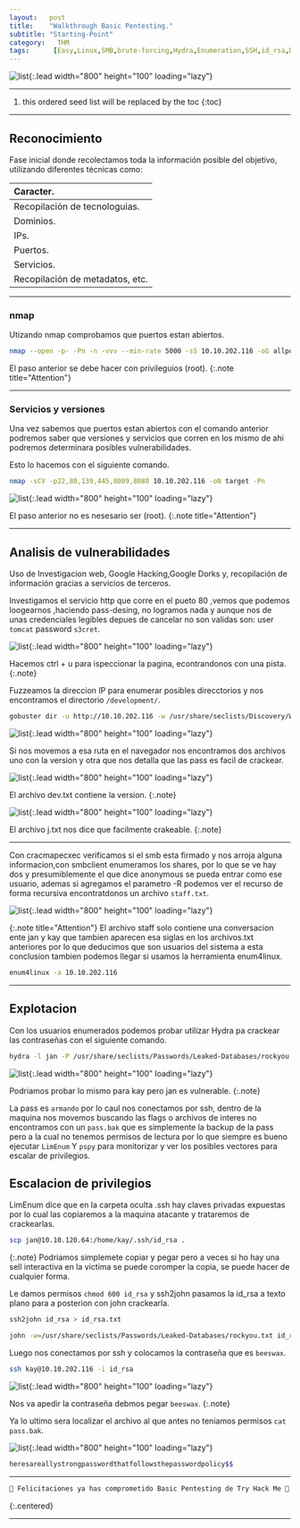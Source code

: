 ```yaml
---
layout:   post
title:    "Walkthrough Basic Pentesting."
subtitle: "Starting-Point"
category:   THM
tags:      [Easy,Linux,SMB,brute-forcing,Hydra,Enumeration,SSH,id_rsa,Default-Credentials,Walkthrough,Starting-Point]
---
```

![list](/assets/img/basic_pentesting/moMbBki.png){:.lead width="800" height="100" loading="lazy"}

***
<!--more-->

1. this ordered seed list will be replaced by the toc
{:toc}

***

## Reconocimiento

Fase inicial donde recolectamos toda la información posible del objetivo, utilizando diferentes técnicas como:

| Caracter.                                   |
|:--------------------------------------------|
|Recopilación de tecnologuias.                |
|Dominios.                                    |
|IPs.                                         |
|Puertos.                                     |
|Servicios.                                   |
|Recopilación de metadatos, etc.              |


***
### nmap

Utizando nmap comprobamos que puertos estan abiertos.


```bash
nmap --open -p- -Pn -n -vvv --min-rate 5000 -sS 10.10.202.116 -oG allports
```


El paso anterior se debe hacer con privileguios (root).
{:.note title="Attention"}

***
### Servicios y versiones

Una vez sabemos que puertos estan abiertos con el comando anterior podremos saber que versiones y servicios que corren en los mismo de ahi podremos determinara posibles vulnerabilidades.

Esto lo hacemos con el siguiente comando.


```bash
nmap -sCV -p22,80,139,445,8009,8080 10.10.202.116 -oN target -Pn
```


![list](/assets/img/basic_pentesting/Kali-2022-09-18-17-48-43.png){:.lead width="800" height="100" loading="lazy"}


El paso anterior no es nesesario ser (root).
{:.note title="Attention"}
***
## Analisis de vulnerabilidades

Uso de Investigacion web, Google Hacking,Google Dorks y, recopilación de información gracias a servicios de terceros.

Investigamos el servicio http que corre en el pueto 80 ,vemos que podemos loogearnos ,haciendo pass-desing, no logramos nada y aunque nos de unas credenciales legibles depues de cancelar no son validas son: user `tomcat` password `s3cret`.

![list](/assets/img/basic_pentesting/Kali-2022-09-18-17-50-58.png){:.lead width="800" height="100" loading="lazy"}

Hacemos ctrl + u para ispeccionar la pagina, econtrandonos con una pista.
{:.note}

Fuzzeamos la direccion IP para enumerar posibles direcctorios y nos encontramos el directorio `/development/`.

```bash
gobuster dir -u http://10.10.202.116 -w /usr/share/seclists/Discovery/Web-Content/raft-medium-directories.txt -t 100
```

![list](/assets/img/basic_pentesting/Kali-2022-09-18-17-52-25.png){:.lead width="800" height="100" loading="lazy"}

Si nos movemos a esa ruta en el navegador nos encontramos dos archivos uno con la version y otra que nos detalla que las pass es facil de crackear.

![list](/assets/img/basic_pentesting/Kali-2022-09-18-17-56-00.png){:.lead width="800" height="100" loading="lazy"}

El archivo dev.txt contiene la version.
{:.note}

![list](/assets/img/basic_pentesting/Kali-2022-09-18-17-56-05.png){:.lead width="800" height="100" loading="lazy"}

El archivo j.txt nos dice que facilmente crakeable.
{:.note}

***

Con cracmapecxec verificamos si el smb esta firmado y nos arroja alguna informacion,con smbclient enumeramos los shares, por lo que se ve hay dos y presumiblemente el que dice anonymous se pueda entrar como ese usuario, ademas si agregamos el parametro -R podemos ver el recurso de forma recursiva encontratdonos un archivo `staff.txt`.

![list](/assets/img/basic_pentesting/Kali-2022-09-18-18-04-12.png){:.lead width="800" height="100" loading="lazy"}

{:.note title="Attention"}
El archivo staff solo contiene una conversacion ente jan y kay que tambien aparecen esa siglas en los archivos.txt anteriores por lo que deducimos que son usuarios del sistema a esta conclusion tambien podemos llegar si usamos la herramienta enum4linux.

```bash
enum4linux -a 10.10.202.116
```

***
## Explotacion

Con los usuarios enumerados podemos probar utilizar Hydra pa crackear las contraseñas con el siguiente comando.

```bash
hydra -l jan -P /usr/share/seclists/Passwords/Leaked-Databases/rockyou.txt ssh://10.10.202.116
```

![list](/assets/img/basic_pentesting/Kali-2022-09-18-20-30-56.png){:.lead width="800" height="100" loading="lazy"}

Podriamos probar lo mismo para kay pero jan es vulnerable.
{:.note}

La pass es `armando` por lo caul nos conectamos por ssh, dentro de la maquina nos movemos buscando las flags o archivos de interes no encontramos con un `pass.bak` que es simplemente la backup de la pass pero a la cual no tenemos permisos de lectura por lo que siempre es bueno ejecutar `LimEnum` Y `pspy` para monitorizar y ver los posibles vectores para escalar de privilegios.

## Escalacion de privilegios 

LimEnum dice que en la carpeta oculta .ssh hay claves privadas expuestas por lo cual las copiaremos a la maquina atacante y trataremos de crackearlas.

```bash
scp jan@10.10.120.64:/home/kay/.ssh/id_rsa .
```

{:.note}
Podriamos simplemete copiar y pegar pero a veces si ho hay una sell interactiva en la victima se puede coromper la copia, se puede hacer de cualquier forma.

Le damos permisos `chmod 600 id_rsa` y ssh2john pasamos la id_rsa a texto plano para a posterion con john crackearla.

```bash
ssh2john id_rsa > id_rsa.txt
```

```bash
john -w=/usr/share/seclists/Passwords/Leaked-Databases/rockyou.txt id_rsa.txt
```

Luego nos conectamos por ssh y colocamos la contraseña que es `beeswax`.

```bash
ssh kay@10.10.202.116 -i id_rsa
```
![list](/assets/img/basic_pentesting/Kali-2022-09-18-21-12-41.png){:.lead width="800" height="100" loading="lazy"}


Nos va apedir la contraseña debmos pegar `beeswax`.
{:.note}


Ya lo ultimo sera localizar el archivo al que antes no teniamos permisos `cat pass.bak`.

![list](/assets/img/basic_pentesting/Kali-2022-09-18-21-17-45.png){:.lead width="800" height="100" loading="lazy"}


```bash
heresareallystrongpasswordthatfollowsthepasswordpolicy$$
```
***
```bash
🎉 Felicitaciones ya has comprometido Basic Pentesting de Try Hack Me 🎉
```
{:.centered}
***
